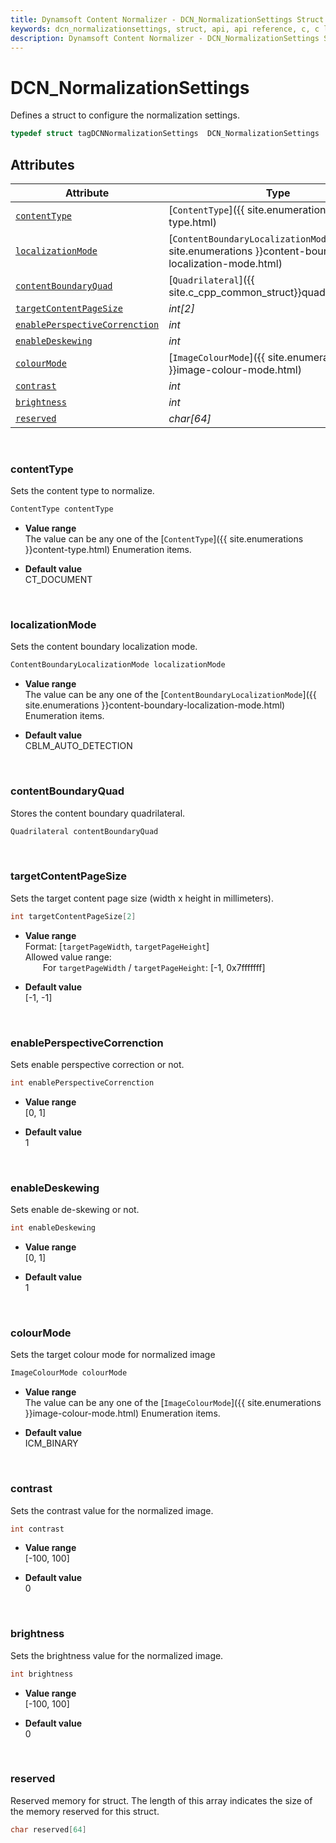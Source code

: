 ```yaml
---
title: Dynamsoft Content Normalizer - DCN_NormalizationSettings Struct
keywords: dcn_normalizationsettings, struct, api, api reference, c, c language, c++, cplusplus, dcn, documentation
description: Dynamsoft Content Normalizer - DCN_NormalizationSettings Struct
---
```



# DCN_NormalizationSettings
Defines a struct to configure the normalization settings.

```cpp
typedef struct tagDCNNormalizationSettings  DCN_NormalizationSettings
```  

## Attributes
  
| Attribute | Type |
|---------- | ---- |
| [`contentType`](#contenttype) | [`ContentType`]({{ site.enumerations }}content-type.html) |
| [`localizationMode`](#localizationmode) | [`ContentBoundaryLocalizationMode`]({{ site.enumerations }}content-boundary-localization-mode.html) |
| [`contentBoundaryQuad`](#contentboundaryquad) | [`Quadrilateral`]({{ site.c_cpp_common_struct}}quadrilateral.html) |
| [`targetContentPageSize`](#targetcontentpagesize) | *int\[2\]* |
| [`enablePerspectiveCorrenction`](#enableperspectivecorrenction) | *int* |
| [`enableDeskewing`](#enabledeskewing) | *int* |
| [`colourMode`](#colourmode) | [`ImageColourMode`]({{ site.enumerations }}image-colour-mode.html) |
| [`contrast`](#contrast) | *int* |
| [`brightness`](#brightness) | *int* |
| [`reserved`](#reserved) | *char\[64\]* |


&nbsp;

### contentType
Sets the content type to normalize.
```cpp
ContentType contentType
```
- **Value range**   
    The value can be any one of the [`ContentType`]({{ site.enumerations }}content-type.html) Enumeration items.
      
- **Default value**   
    CT_DOCUMENT
    

&nbsp;

### localizationMode
Sets the content boundary localization mode.
```cpp
ContentBoundaryLocalizationMode localizationMode
```

- **Value range**   
    The value can be any one of the [`ContentBoundaryLocalizationMode`]({{ site.enumerations }}content-boundary-localization-mode.html) Enumeration items.
      
- **Default value**   
    CBLM_AUTO_DETECTION

&nbsp;

### contentBoundaryQuad
Stores the content boundary quadrilateral.
```cpp
Quadrilateral contentBoundaryQuad
```

&nbsp;

### targetContentPageSize
Sets the target content page size (width x height in millimeters).
```cpp
int targetContentPageSize[2]
```

- **Value range**   
    Format: [`targetPageWidth`, `targetPageHeight`]    
    Allowed value range:   
        &emsp;&emsp;For `targetPageWidth` / `targetPageHeight`: [-1, 0x7fffffff] 
      
- **Default value**   
    [-1, -1]

&nbsp;


### enablePerspectiveCorrenction
Sets enable perspective correction or not.
```cpp
int enablePerspectiveCorrenction
```
- **Value range**   
    [0, 1]
      
- **Default value**   
    1

&nbsp;


### enableDeskewing
Sets enable de-skewing or not.
```cpp
int enableDeskewing
```
- **Value range**   
    [0, 1]
      
- **Default value**   
    1

&nbsp;

### colourMode
Sets the target colour mode for normalized image
```cpp
ImageColourMode colourMode
```
- **Value range**   
    The value can be any one of the [`ImageColourMode`]({{ site.enumerations }}image-colour-mode.html) Enumeration items.
      
- **Default value**   
    ICM_BINARY
    
&nbsp;

### contrast
Sets the contrast value for the normalized image.
```cpp
int contrast
```
- **Value range**   
    [-100, 100]
      
- **Default value**   
    0
    
&nbsp;

### brightness
Sets the brightness value for the normalized image.
```cpp
int brightness
```
- **Value range**   
    [-100, 100]
      
- **Default value**   
    0
    
&nbsp;

### reserved
Reserved memory for struct. The length of this array indicates the size of the memory reserved for this struct.
```cpp
char reserved[64]
```
